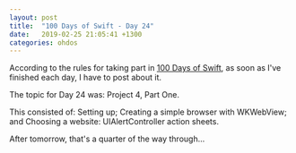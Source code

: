 ```yaml
---
layout: post
title:  "100 Days of Swift - Day 24"
date:   2019-02-25 21:05:41 +1300
categories: ohdos
---
```

According to the rules for taking part in [100 Days of Swift](https://www.hackingwithswift.com/100), as soon as I've finished each day, I have to post about it.

The topic for Day 24 was: Project 4, Part One.

This consisted of: Setting up; Creating a simple browser with WKWebView; and Choosing a website: UIAlertController action sheets.

After tomorrow, that's a quarter of the way through...
